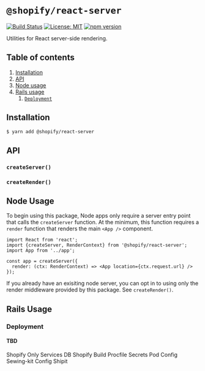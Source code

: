 # `@shopify/react-server`

[![Build Status](https://travis-ci.org/Shopify/quilt.svg?branch=master)](https://travis-ci.org/Shopify/quilt)
[![License: MIT](https://img.shields.io/badge/License-MIT-green.svg)](LICENSE.md) [![npm version](https://badge.fury.io/js/%40shopify%2Freact-server.svg)](https://badge.fury.io/js/%40shopify%2Freact-server.svg)

Utilities for React server-side rendering.

## Table of contents

1. [Installation](#installation)
1. [API](#api)
1. [Node usage](#node-usage)
1. [Rails usage](#rails-usage)
   1. [`Deployment`](#deployment)

## Installation

```bash
$ yarn add @shopify/react-server
```

## API

### `createServer()`

### `createRender()`

## Node Usage

To begin using this package, Node apps only require a server entry point that calls the `createServer` function. At the minimum, this function requires a `render` function that renders the main `<App />` component.

```
import React from 'react';
import {createServer, RenderContext} from '@shopify/react-server';
import App from '../app';

const app = createServer({
  render: (ctx: RenderContext) => <App location={ctx.request.url} />
});
```

If you already have an exisiting node server, you can opt in to using only the render middleware provided by this package. See `createRender()`.

## Rails Usage

### Deployment

#### TBD

Shopify Only
Services DB
Shopify Build
Procfile
Secrets
Pod Config
Sewing-kit Config
Shipit
